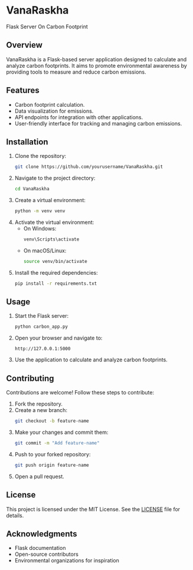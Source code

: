 # VanaRaskha
Flask Server On Carbon Footprint

## Overview
VanaRaskha is a Flask-based server application designed to calculate and analyze carbon footprints. It aims to promote environmental awareness by providing tools to measure and reduce carbon emissions.

## Features
- Carbon footprint calculation.
- Data visualization for emissions.
- API endpoints for integration with other applications.
- User-friendly interface for tracking and managing carbon emissions.

## Installation
1. Clone the repository:
   ```bash
   git clone https://github.com/yourusername/VanaRaskha.git
   ```
2. Navigate to the project directory:
   ```bash
   cd VanaRaskha
   ```
3. Create a virtual environment:
   ```bash
   python -m venv venv
   ```
4. Activate the virtual environment:
   - On Windows:
     ```bash
     venv\Scripts\activate
     ```
   - On macOS/Linux:
     ```bash
     source venv/bin/activate
     ```
5. Install the required dependencies:
   ```bash
   pip install -r requirements.txt
   ```

## Usage
1. Start the Flask server:
   ```bash
   python carbon_app.py
   ```
2. Open your browser and navigate to:
   ```
   http://127.0.0.1:5000
   ```
3. Use the application to calculate and analyze carbon footprints.

## Contributing
Contributions are welcome! Follow these steps to contribute:
1. Fork the repository.
2. Create a new branch:
   ```bash
   git checkout -b feature-name
   ```
3. Make your changes and commit them:
   ```bash
   git commit -m "Add feature-name"
   ```
4. Push to your forked repository:
   ```bash
   git push origin feature-name
   ```
5. Open a pull request.

## License
This project is licensed under the MIT License. See the [LICENSE](LICENSE) file for details.

## Acknowledgments
- Flask documentation
- Open-source contributors
- Environmental organizations for inspiration
